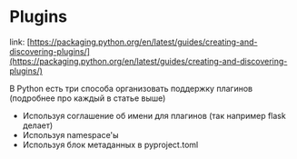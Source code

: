 # Plugins

link: [https://packaging.python.org/en/latest/guides/creating-and-discovering-plugins/](https://packaging.python.org/en/latest/guides/creating-and-discovering-plugins/)

В Python есть три способа организовать поддержку плагинов (подробнее про каждый в статье выше)

* Используя соглашение об  имени для плагинов (так например flask делает)
* Используя namespace'ы
* Используя блок метаданных в pyproject.toml
